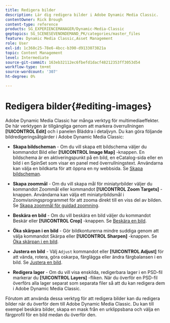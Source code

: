 ```yaml
---
title: Redigera bilder
description: Lär dig redigera bilder i Adobe Dynamic Media Classic.
contentOwner: Rick Brough
content-type: reference
products: SG_EXPERIENCEMANAGER/Dynamic-Media-Classic
geptopics: SG_SCENESEVENONDEMAND_PK/categories/master_files
feature: Dynamic Media Classic,Asset Management
role: User
exl-id: 1c368c25-78e6-4bcc-b390-d9133073821a
topic: Content Management
level: Intermediate
source-git-commit: 163eb32112ec6fbefd1dacf48212353ff3053d54
workflow-type: tm+mt
source-wordcount: '307'
ht-degree: 0%

---
```


# Redigera bilder{#editing-images}

Adobe Dynamic Media Classic har många verktyg för multimediaeffekter. De här verktygen är tillgängliga genom att markera överrullningen **[!UICONTROL Edit]** och i panelen Bläddra i detaljvyn. Du kan göra följande bildredigeringsåtgärder i Adobe Dynamic Media Classic:

* **Skapa bildscheman** - Om du vill skapa ett bildschema väljer du kommandot Bild eller **[!UICONTROL Image Map]** -knappen. En bildschema är en aktiveringspunkt på en bild, en eCatalog-sida eller en bild i en SpinSet som visar en panel med överrullningstext. Användarna kan välja en bildkarta för att öppna en ny webbsida. Se [Skapa bildscheman](/help/using/creating-image-maps.md).

* **Skapa zoommål** - Om du vill skapa mål för miniatyrbilder väljer du kommandot Zoommål eller kommandot **[!UICONTROL Zoom Targets]** -knappen. Användarna kan välja ett miniatyrbildsmål i Zoomvisningsprogrammet för att zooma direkt till en viss del av bilden. Se [Skapa zoommål för guidad zoomning](/help/using/creating-zoom-targets-guided-zoom.md).

* **Beskära en bild** - Om du vill beskära en bild väljer du kommandot Beskär eller **[!UICONTROL Crop]** -knappen. Se [Beskära en bild](/help/using/cropping-image.md).

* **Öka skärpan i en bild** - Gör bildkonturerna mindre suddiga genom att välja kommandot Skärpa eller **[!UICONTROL Sharpen]** -knappen. Se [Öka skärpan i en bild](/help/using/sharpening-image.md).

* **Justera en bild** - Välj `Adjust` kommandot eller **[!UICONTROL Adjust]** för att vända, rotera, göra oskarpa, färglägga eller ändra färgbalansen i en bild. Se [Justera en bild](/help/using/adjusting-image.md).

* **Redigera lager** - Om du vill visa enskilda, redigerbara lager i en PSD-fil markerar du **[!UICONTROL Layers]** -fliken. När du överför en PSD-fil överförs alla lager separat som separata filer så att du kan redigera dem i Adobe Dynamic Media Classic.

Förutom att använda dessa verktyg för att redigera bilder kan du redigera bilder när du överför dem till Adobe Dynamic Media Classic. Du kan till exempel beskära bilder, skapa en mask från en urklippsbana och välja en färgprofil för en bild medan du överför den.
